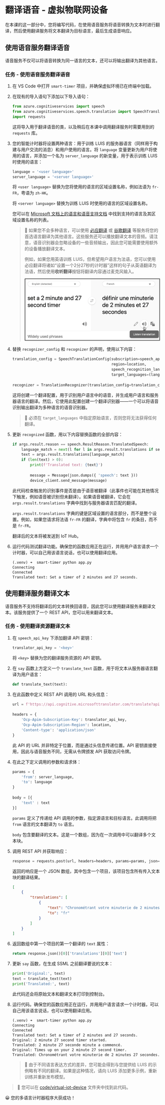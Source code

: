 <!--
CO_OP_TRANSLATOR_METADATA:
{
  "original_hash": "d620a470d9dd8614d99824832978360a",
  "translation_date": "2025-08-24T23:55:44+00:00",
  "source_file": "6-consumer/lessons/4-multiple-language-support/virtual-device-translate-speech.md",
  "language_code": "zh"
}
-->
# 翻译语音 - 虚拟物联网设备

在本课的这一部分中，您将编写代码，在使用语音服务将语音转换为文本时进行翻译，然后使用翻译服务将文本翻译为目标语言，最后生成语音响应。

## 使用语音服务翻译语音

语音服务不仅可以将语音转换为同一语言的文本，还可以将输出翻译为其他语言。

### 任务 - 使用语音服务翻译语音

1. 在 VS Code 中打开 `smart-timer` 项目，并确保虚拟环境已在终端中加载。

1. 在现有的导入语句下添加以下导入语句：

    ```python
    from azure.cognitiveservices import speech
    from azure.cognitiveservices.speech.translation import SpeechTranslationConfig, TranslationRecognizer
    import requests
    ```

    这将导入用于翻译语音的类，以及稍后在本课中调用翻译服务时需要用到的 `requests` 库。

1. 您的智能计时器将设置两种语言：用于训练 LUIS 的服务器语言（同样用于构建与用户交流的消息）和用户使用的语言。将 `language` 变量更新为用户将使用的语言，并添加一个名为 `server_language` 的新变量，用于表示训练 LUIS 时使用的语言：

    ```python
    language = '<user language>'
    server_language = '<server language>'
    ```

    将 `<user language>` 替换为您将使用的语言的区域设置名称，例如法语为 `fr-FR`，粤语为 `zh-HK`。

    将 `<server language>` 替换为训练 LUIS 时使用的语言的区域设置名称。

    您可以在 [Microsoft 文档上的语言和语音支持文档](https://docs.microsoft.com/azure/cognitive-services/speech-service/language-support?WT.mc_id=academic-17441-jabenn#speech-to-text) 中找到支持的语言及其区域设置名称的列表。

    > 💁 如果您不会多种语言，可以使用 [必应翻译](https://www.bing.com/translator) 或 [谷歌翻译](https://translate.google.com) 等服务将您的首选语言翻译为其他语言。这些服务还可以播放翻译文本的音频。请注意，语音识别器会忽略设备的一些音频输出，因此您可能需要使用额外的设备播放翻译文本。
    >
    > 例如，如果您用英语训练 LUIS，但希望用户语言为法语，您可以使用必应翻译将诸如“设置一个2分27秒的计时器”这样的句子从英语翻译为法语，然后使用**收听翻译**按钮将翻译内容通过麦克风输入。
    >
    > ![必应翻译上的收听翻译按钮](../../../../translated_images/bing-translate.348aa796d6efe2a92f41ea74a5cf42bb4c63d6faaa08e7f46924e072a35daa48.zh.png)

1. 替换 `recognizer_config` 和 `recognizer` 的声明，使用以下内容：

    ```python
    translation_config = SpeechTranslationConfig(subscription=speech_api_key,
                                                 region=location,
                                                 speech_recognition_language=language,
                                                 target_languages=(language, server_language))
    
    recognizer = TranslationRecognizer(translation_config=translation_config)
    ```

    这将创建一个翻译配置，用于识别用户语言中的语音，并生成用户语言和服务器语言的翻译。然后，它使用此配置创建一个翻译识别器——一个可以将语音识别输出翻译为多种语言的语音识别器。

    > 💁 必须在 `target_languages` 中指定原始语言，否则您将无法获得任何翻译。

1. 更新 `recognized` 函数，用以下内容替换函数的全部内容：

    ```python
    if args.result.reason == speech.ResultReason.TranslatedSpeech:
        language_match = next(l for l in args.result.translations if server_language.lower().startswith(l.lower()))
        text = args.result.translations[language_match]
        if (len(text) > 0):
            print(f'Translated text: {text}')
    
            message = Message(json.dumps({ 'speech': text }))
            device_client.send_message(message)
    ```

    此代码检查触发的识别事件是否是由于语音被翻译（此事件也可能在其他情况下触发，例如语音被识别但未翻译）。如果语音被翻译，它会在 `args.result.translations` 字典中找到与服务器语言匹配的翻译。

    `args.result.translations` 字典的键是区域设置的语言部分，而不是整个设置。例如，如果您请求将法语 `fr-FR` 的翻译，字典中将包含 `fr` 的条目，而不是 `fr-FR`。

    翻译后的文本将被发送到 IoT Hub。

1. 运行代码测试翻译功能。确保您的函数应用正在运行，并用用户语言请求一个计时器，可以自己用该语言说话，也可以使用翻译应用。

    ```text
    (.venv) ➜  smart-timer python app.py
    Connecting
    Connected
    Translated text: Set a timer of 2 minutes and 27 seconds.
    ```

## 使用翻译服务翻译文本

语音服务不支持将翻译后的文本转换回语音，因此您可以使用翻译服务来翻译文本。该服务提供了一个 REST API，您可以用来翻译文本。

### 任务 - 使用翻译资源翻译文本

1. 在 `speech_api_key` 下添加翻译 API 密钥：

    ```python
    translator_api_key = '<key>'
    ```

    将 `<key>` 替换为您的翻译服务资源的 API 密钥。

1. 在 `say` 函数上方定义一个 `translate_text` 函数，用于将文本从服务器语言翻译为用户语言：

    ```python
    def translate_text(text):
    ```

1. 在此函数中定义 REST API 调用的 URL 和头信息：

    ```python
    url = f'https://api.cognitive.microsofttranslator.com/translate?api-version=3.0'

    headers = {
        'Ocp-Apim-Subscription-Key': translator_api_key,
        'Ocp-Apim-Subscription-Region': location,
        'Content-type': 'application/json'
    }
    ```

    此 API 的 URL 并非特定于位置，而是通过头信息传递位置。API 密钥直接使用，因此与语音服务不同，无需从令牌颁发 API 获取访问令牌。

1. 在此之下定义调用的参数和请求体：

    ```python
    params = {
        'from': server_language,
        'to': language
    }

    body = [{
        'text' : text
    }]
    ```

    `params` 定义了传递给 API 调用的参数，指定源语言和目标语言。此调用将把 `from` 语言的文本翻译为 `to` 语言。

    `body` 包含要翻译的文本。这是一个数组，因为在一次调用中可以翻译多个文本块。

1. 调用 REST API 并获取响应：

    ```python
    response = requests.post(url, headers=headers, params=params, json=body)
    ```

    返回的响应是一个 JSON 数组，其中包含一个项目，该项目包含所有传入文本块的翻译结果。

    ```json
    [
        {
            "translations": [
                {
                    "text": "Chronométrant votre minuterie de 2 minutes 27 secondes.",
                    "to": "fr"
                }
            ]
        }
    ]
    ```

1. 返回数组中第一个项目的第一个翻译的 `text` 属性：

    ```python
    return response.json()[0]['translations'][0]['text']
    ```

1. 更新 `say` 函数，在生成 SSML 之前翻译要说的文本：

    ```python
    print('Original:', text)
    text = translate_text(text)
    print('Translated:', text)
    ```

    此代码还会将原始文本和翻译文本打印到控制台。

1. 运行代码。确保您的函数应用正在运行，并用用户语言请求一个计时器，可以自己用该语言说话，也可以使用翻译应用。

    ```text
    (.venv) ➜  smart-timer python app.py
    Connecting
    Connected
    Translated text: Set a timer of 2 minutes and 27 seconds.
    Original: 2 minute 27 second timer started.
    Translated: 2 minute 27 seconde minute a commencé.
    Original: Times up on your 2 minute 27 second timer.
    Translated: Chronométrant votre minuterie de 2 minutes 27 secondes.
    ```

    > 💁 由于不同语言表达方式的差异，您可能会得到与您提供给 LUIS 的示例略有不同的翻译。如果是这种情况，请向 LUIS 添加更多示例，重新训练并重新发布模型。

> 💁 您可以在 [code/virtual-iot-device](../../../../../6-consumer/lessons/4-multiple-language-support/code/virtual-iot-device) 文件夹中找到此代码。

😀 您的多语言计时器程序大获成功！
